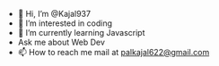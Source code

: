 - 👋 Hi, I’m @Kajal937
- 👀 I’m interested in coding
- 🌱 I’m currently learning Javascript
-    Ask me about Web Dev
- 📫 How to reach me mail at palkajal622@gmail.com

<!---
Kajal937/Kajal937 is a ✨ special ✨ repository because its `README.md` (this file) appears on your GitHub profile.
You can click the Preview link to take a look at your changes.
--->
